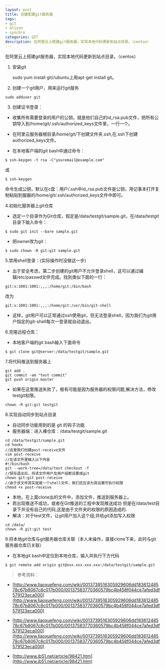 ```yaml
---
layout: post
title: 创建配置git服务器
tags:
- git
- aliyun
- synchro
categories: GIT
description: 在阿里云上搭建git服务器，实现本地代码更新到站点目录。（centos）
---
```

在阿里云上搭建git服务器，实现本地代码更新到站点目录。（centos）



<!-- more -->
1. 安装git

    sudo yum install git//ubuntu上用apt-get install git。

2. 创建一个git用户，用来运行git服务
```
sudo adduser git
```
3. 创建证书登录：

- 收集所有需要登录的用户的公钥，就是他们自己的id_rsa.pub文件，把所有公钥导入到/home/git/.ssh/authorized_keys文件里，一行一个。

- 在阿里云服务器根目录/home/git/下创建文件夹.ssh,在.ssh下创建authorized_keys文件。

- 在本地客户端的git bash中通过命令：
```
$ ssh-keygen -t rsa -C"youremail@example.com"  
```
或
```
$ ssh-keygen
```
命令生成公钥，默认在c盘：用户/.ssh中id_rsa.pub文件是公钥，用记事本打开复制粘贴到服器的/home/git/.ssh/authorized_keys文件中即可。

4.初始化服务器上git仓库
- 选定一个目录作为Git仓库，假定是/data/testgit/sample.git，在/data/testgit目录下输入命令：
```
$ sudo git init --bare sample.git
```
- 把owner改为git：
```
$ sudo chown -R git:git sample.git
```


5.禁用shell登录：(实际操作时没做这一步)
- 出于安全考虑，第二步创建的git用户不允许登录shell，这可以通过编辑/etc/passwd文件完成。找到类似下面的一行：
```
git:x:1001:1001:,,,:/home/git:/bin/bash
```
改为
```
git:x:1001:1001:,,,:/home/git:/usr/bin/git-shell
```
- 这样，git用户可以正常通过ssh使用git，但无法登录shell，因为我们为git用户指定的git-shell每次一登录就自动退出。

6.克隆远程仓库：
- 本地客户端的git bash输入下面命令
```
$ git clone git@server:/data/testgit/sample.git
```

7.将代码推送到服务器上
```
git add .
git commit -am "test commit"
git push origin master
```
- 如果在这里推送失败了，极有可能是因为服务器的权限问题,解决方法，修改testgit权限。
```
chown -R git:git testgit
```

8.实现自动同步到站点目录
- 自动同步功能用到的是 git 的钩子功能
- 服务器端：进入裸仓库：/data/testgit/sample.git
```
cd /data/testgit/sample.git
cd hooks
//这里我们创建post-receive文件
vim post-receive
//在该文件里输入以下内容
#!/bin/bash
git --work-tree=/data/test checkout -f
//保存退出后，将该文件用户及用户组都设置成git
chown git:git post-receive
//由于该文件其实就是一个shell文件，我们还应该为其设置可执行权限
chmod +x post-receive
```
- 本地，在上面clone出的文件中，添加文件，推送到服务器上。
- 若出现推送不成功，或者在Git推送的工程中发现推送成功 但是在/data/test目录下并没有自己的代码,这是由于文件夹的权限的原因造成的.
- 解决：对于test文件，让git用户加入这个组;并给git添加写入权限
```
cd /data/
chown -R git:git test
```

9.将本地git仓库与git服务器仓库关联（本人未操作，直接clone下来，此时与git服务器仓库已关联）
- 在本地git bash中定位到本地仓库，输入并执行下方代码 
```
$ git remote add origin git@xxx.xxx.xxx.xxx:/data/testgit/sample.git
```

> 参考资料：

- [http://www.liaoxuefeng.com/wiki/0013739516305929606dd18361248578c67b8067c8c017b000/00137583770360579bc4b458f044ce7afed3df579123eca000](http://www.liaoxuefeng.com/wiki/0013739516305929606dd18361248578c67b8067c8c017b000/00137583770360579bc4b458f044ce7afed3df579123eca000)
 
- [http://www.liaoxuefeng.com/wiki/0013739516305929606dd18361248578c67b8067c8c017b000/00137583770360579bc4b458f044ce7afed3df579123eca000](http://www.liaoxuefeng.com/wiki/0013739516305929606dd18361248578c67b8067c8c017b000/00137583770360579bc4b458f044ce7afed3df579123eca000)

- [http://www.jb51.net/article/98421.htm](http://www.jb51.net/article/98421.htm)


